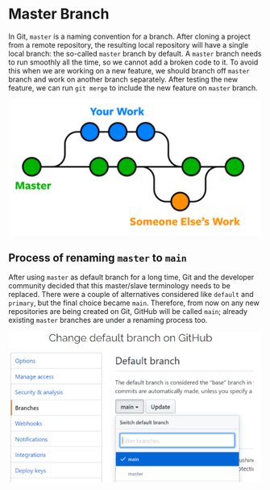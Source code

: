 # Master Branch

In Git, `master` is a naming convention for a branch. After cloning a project from a remote repository, the resulting
local repository will have a single local branch: the so-called `master` branch by default. A `master` branch needs to
run smoothly all the time, so we cannot add a broken code to it. To avoid this when we are working on a new feature, we
should branch off `master` branch and work on another branch separately. After testing the new feature, we can
run `git merge` to include the new feature on `master` branch.

![master branch](Images/Master.png)


## Process of renaming `master` to `main`

After using `master` as default branch for a long time, Git and the developer community decided that this master/slave
terminology needs to be replaced. There were a couple of alternatives considered like `default` and `primary`, but the
final choice became `main`. Therefore, from now on any new repositories are being created on Git, GitHub will be
called `main`; already existing `master` branches are under a renaming process too.

![changing default branch](Images/Main.png)